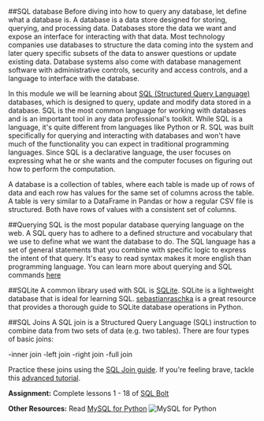 ##SQL database
Before diving into how to query any database, let define what a database is. A database is a data store designed for storing, querying, and processing data. Databases store the data we want and expose an interface for interacting with that data. Most technology companies use databases to structure the data coming into the system and later query specific subsets of the data to answer questions or update existing data. Database systems also come with database management software with administrative controls, security and access controls, and a language to interface with the database.

In this module we will be learning about [SQL (Structured Query Language)](http://www.mysql.com/) databases, which is designed to query, update and modify data stored in a database. SQL is the most common language for working with databases and is an important tool in any data professional's toolkit. While SQL is a language, it's quite different from languages like Python or R. SQL was built specifically for querying and interacting with databases and won't have much of the functionality you can expect in traditional programming languages. Since SQL is a declarative language, the user focuses on expressing what he or she wants and the computer focuses on figuring out how to perform the computation.

A database is a collection of tables, where each table is made up of rows of data and each row has values for the same set of columns across the table. A table is very similar to a DataFrame in Pandas or how a regular CSV file is structured. Both have rows of values with a consistent set of columns.

##Querying
SQL is the most popular database querying language on the web. A SQL query has to adhere to a defined structure and vocabulary that we use to define what we want the database to do. The SQL language has a set of general statements that you combine with specific logic to express the intent of that query. It's easy to read syntax makes it more english than programming language. You can learn more about querying and SQL commands [here](http://blog.hubspot.com/marketing/sql-tutorial-introduction)

##SQLite
A common library used with SQL is [SQLite](https://sqlite.org/). SQLite is a lightweight database that is ideal for learning SQL. [sebastianraschka](http://sebastianraschka.com/Articles/2014_sqlite_in_python_tutorial.html) is a great resource that provides a thorough guide to SQLite database operations in Python.

##SQL Joins
A SQL join is a Structured Query Language (SQL) instruction to combine data from two sets of data (e.g. two tables). There are four types of basic joins:

-inner join
-left join
-right join
-full join

Practice these joins using the [SQL Join guide](http://www.sql-join.com/sql-join-types). If you're feeling brave, tackle this [advanced tutorial](http://www.sqlcourse2.com/joins.html).



**Assignment:** Complete lessons 1 - 18 of [SQL Bolt](https://sqlbolt.com/)

**Other Resources:** Read [MySQL for Python](https://www.packtpub.com/big-data-and-business-intelligence/mysql-python)
![MySQL for Python]("images/sql_book.jpg")

